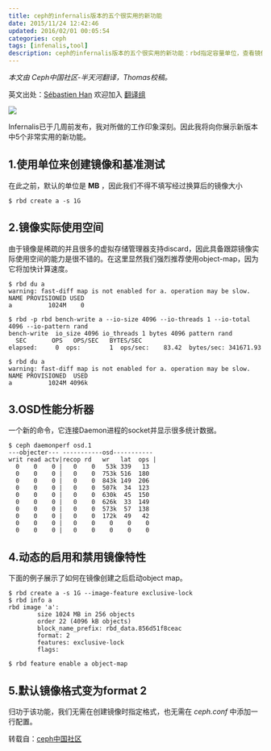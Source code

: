 ```yaml
---
title: ceph的infernalis版本的五个很实用的新功能
date: 2015/11/24 12:42:46
updated: 2016/02/01 00:05:54
categories: ceph
tags: [infenalis,tool]
description: ceph的infernalis版本的五个很实用的新功能：rbd指定容量单位，查看镜像实际占用空间，osd性能分析器，动态启用object-map，默认镜像格式变为2
---
```

*本文由 Ceph中国社区-半天河翻译，Thomas校稿。*

英文出处：[Sébastien Han](http://www.sebastien-han.fr/blog/2015/11/18/five-useful-new-features-from-ceph-infernalis/)  欢迎加入 [翻译组](http://7xj5dz.com1.z0.glb.clouddn.com/qun.png)

![](http://www.sebastien-han.fr/images/ceph-infernalis-5-new-features.jpg)

Infernalis已于几周前发布，我对所做的工作印象深刻。因此我将向你展示新版本中5个非常实用的新功能。

## 1.使用单位来创建镜像和基准测试
在此之前，默认的单位是 **MB** ，因此我们不得不填写经过换算后的镜像大小

    $ rbd create a -s 1G

## 2.镜像实际使用空间
由于镜像是稀疏的并且很多的虚拟存储管理器支持discard，因此具备跟踪镜像实际使用空间的能力是很不错的。在这里显然我们强烈推荐使用object-map，因为它将加快计算速度。

```
$ rbd du a
warning: fast-diff map is not enabled for a. operation may be slow.
NAME PROVISIONED USED
a          1024M    0

$ rbd -p rbd bench-write a --io-size 4096 --io-threads 1 --io-total 4096 --io-pattern rand
bench-write  io_size 4096 io_threads 1 bytes 4096 pattern rand
  SEC       OPS   OPS/SEC   BYTES/SEC
elapsed:     0  ops:        1  ops/sec:    83.42  bytes/sec: 341671.93

$ rbd du a
warning: fast-diff map is not enabled for a. operation may be slow.
NAME PROVISIONED  USED
a          1024M 4096k
```

## 3.OSD性能分析器
一个新的命令，它连接Daemon进程的socket并显示很多统计数据。

```
$ ceph daemonperf osd.1
---objecter--- -----------osd-----------
writ read actv|recop rd   wr   lat  ops |
  0    0    0 |   0    0   53k 339   13
  0    0    0 |   0    0  753k 516  180
  0    0    0 |   0    0  843k 149  206
  0    0    0 |   0    0  507k  34  123
  0    0    0 |   0    0  630k  45  150
  0    0    0 |   0    0  626k  33  149
  0    0    0 |   0    0  573k  57  138
  0    0    0 |   0    0  172k  49   42
  0    0    0 |   0    0    0    0    0
  0    0    0 |   0    0    0    0    0
```

## 4.动态的启用和禁用镜像特性
下面的例子展示了如何在镜像创建之后启动object map。

```
$ rbd create a -s 1G --image-feature exclusive-lock
$ rbd info a
rbd image 'a':
        size 1024 MB in 256 objects
        order 22 (4096 kB objects)
        block_name_prefix: rbd_data.856d51f8ceac
        format: 2
        features: exclusive-lock
        flags:

$ rbd feature enable a object-map
```

## 5.默认镜像格式变为format 2
归功于该功能，我们无需在创建镜像时指定格式，也无需在 *ceph.conf* 中添加一行配置。



转载自：[ceph中国社区](http://bbs.ceph.org.cn/article/22)